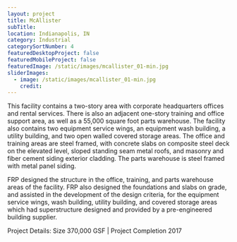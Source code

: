```yaml
---
layout: project
title: McAllister
subTitle:
location: Indianapolis, IN
category: Industrial
categorySortNumber: 4
featuredDesktopProject: false
featuredMobileProject: false
featuredImage: /static/images/mcallister_01-min.jpg
sliderImages:
  - image: /static/images/mcallister_01-min.jpg
    credit:
---
```

This facility contains a two-story area with corporate headquarters offices and rental services.  There is also an adjacent one-story training and office support area, as well as a 55,000 square foot parts warehouse.  The facility also contains two equipment service wings, an equipment wash building, a utility building, and two open walled covered storage areas.  The office and training areas are steel framed, with concrete slabs on composite steel deck on the elevated level, sloped standing seam metal roofs, and masonry and fiber cement siding exterior cladding.  The parts warehouse is steel framed with metal panel siding.

FRP designed the structure in the office, training, and parts warehouse areas of the facility.  FRP also designed the foundations and slabs on grade, and assisted in the development of the design criteria, for the equipment service wings, wash building, utility building, and covered storage areas which had superstructure designed and provided by a pre-engineered building supplier.

Project Details:  Size 370,000 GSF | Project Completion 2017



































